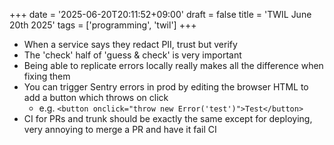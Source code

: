 +++
date = '2025-06-20T20:11:52+09:00'
draft = false
title = 'TWIL June 20th 2025'
tags = ['programming', 'twil']
+++

- When a service says they redact PII, trust but verify
- The 'check' half of 'guess & check' is very important
- Being able to replicate errors locally really makes all the difference when fixing them
- You can trigger Sentry errors in prod by editing the browser HTML to add a button which throws on click
  - e.g. `<button onclick="throw new Error('test')">Test</button>`
- CI for PRs and trunk should be exactly the same except for deploying, very annoying to merge a PR and have it fail CI
